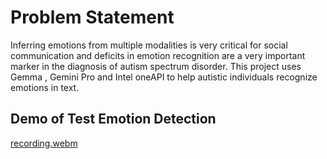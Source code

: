 # Problem Statement
Inferring emotions from multiple modalities is very critical for social communication and deficits in emotion recognition are a very important marker in the diagnosis of autism spectrum disorder. This project uses Gemma , Gemini Pro and Intel oneAPI to help autistic individuals recognize emotions in text.

## Demo of Test Emotion Detection
[recording.webm](https://github.com/user-attachments/assets/25ec9597-b60d-4cb4-ab71-163bfc522af8)
